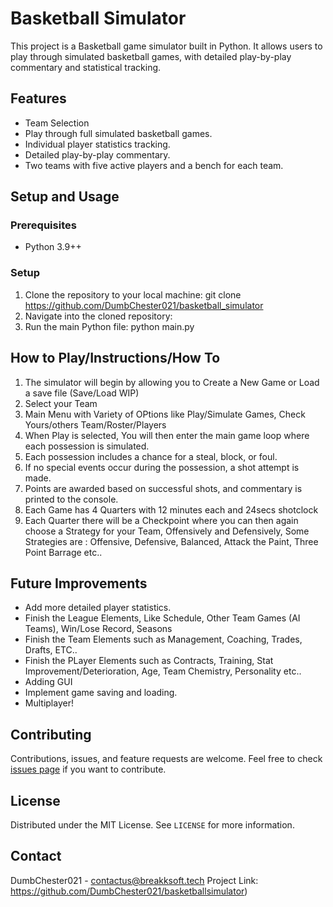 # Basketball Simulator

This project is a Basketball game simulator built in Python. It allows users to play through simulated basketball games, with detailed play-by-play commentary and statistical tracking.

## Features

- Team Selection
- Play through full simulated basketball games.
- Individual player statistics tracking.
- Detailed play-by-play commentary.
- Two teams with five active players and a bench for each team.

## Setup and Usage

### Prerequisites

- Python 3.9++

### Setup

1. Clone the repository to your local machine: git clone https://github.com/DumbChester021/basketball_simulator
2. Navigate into the cloned repository:
3. Run the main Python file: python main.py


## How to Play/Instructions/How To

1. The simulator will begin by allowing you to Create a New Game or Load a save file (Save/Load WIP)
2. Select your Team
3. Main Menu with Variety of OPtions like Play/Simulate Games, Check Yours/others Team/Roster/Players
4. When Play is selected, You will then enter the main game loop where each possession is simulated.
5. Each possession includes a chance for a steal, block, or foul.
6. If no special events occur during the possession, a shot attempt is made.
7. Points are awarded based on successful shots, and commentary is printed to the console.
8. Each Game has 4 Quarters with 12 minutes each and 24secs shotclock
9. Each Quarter there will be a Checkpoint where you can then again choose a Strategy for your Team, Offensively and Defensively, Some Strategies are : Offensive, Defensive, Balanced, Attack the Paint, Three Point Barrage etc..

## Future Improvements

- Add more detailed player statistics.
- Finish the League Elements, Like Schedule, Other Team Games (AI Teams), Win/Lose Record, Seasons
- Finish the Team Elements such as Management, Coaching, Trades, Drafts, ETC..
- Finish the PLayer Elements such as Contracts, Training, Stat Improvement/Deterioration, Age, Team Chemistry, Personality etc..
- Adding GUI
- Implement game saving and loading.
- Multiplayer!

## Contributing

Contributions, issues, and feature requests are welcome. Feel free to check [issues page](https://github.com/DumbChester021/basketballsimulator/issues) if you want to contribute.

## License

Distributed under the MIT License. See `LICENSE` for more information.

## Contact

DumbChester021 - contactus@breakksoft.tech
Project Link: https://github.com/DumbChester021/basketballsimulator)

